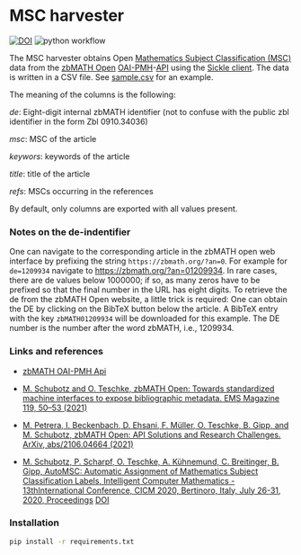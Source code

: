 # MSC harvester

[![DOI](https://zenodo.org/badge/381731111.svg)](https://zenodo.org/badge/latestdoi/381731111)
![python workflow](https://github.com/zbMATHOpen/mscHarvester/actions/workflows/py.yml/badge.svg)

The MSC harvester obtains Open [Mathematics Subject Classification (MSC)](https://zbmath.org/classification/) data from the [zbMATH Open](https://zbmath.org) [OAI-PMH](https://www.openarchives.org/pmh/)-[API](https://en.wikipedia.org/wiki/API) using the [Sickle client](https://github.com/mloesch/sickle).
The data is written in a CSV file.
See [sample.csv](sample.csv) for an example.

The meaning of the columns is the following:

*de*: Eight-digit internal zbMATH identifier (not to confuse with the public zbl identifier in the form  Zbl 0910.34036)

*msc*: MSC of the article

*keywors*: keywords of the article

*title*: title of the article

*refs*: MSCs occurring in the references

By default, only columns are exported with all values present.

### Notes on the de-indentifier

One can navigate to the corresponding article in the zbMATH open web interface by prefixing the string `https://zbmath.org/?an=0`.
For example for `de=1209934` navigate to https://zbmath.org/?an=01209934.
In rare cases, there are de values below 1000000; if so, as many zeros have to be prefixed so that the final number in the URL has eight digits.
To retrieve the de from the zbMATH Open website, a little trick is required:
One can obtain the DE by clicking on the BibTeX button below the article.
A BibTeX entry with the key `zbMATH01209934` will be downloaded for this example.
The DE number is the number after the word zbMATH, i.e., 1209934. 

### Links and references

* [zbMATH OAI-PMH Api](https://oai.zbmath.org/)

* [M. Schubotz and O. Teschke, zbMATH Open: Towards standardized machine interfaces to expose bibliographic metadata. EMS Magazine 119, 50–53 (2021)](https://euromathsoc.org/magazine/2021/119/mag-12)

* [M. Petrera, I. Beckenbach, D. Ehsani, F. Müller, O. Teschke, B. Gipp, and M. Schubotz, zbMATH Open: API Solutions and Research Challenges. ArXiv, abs/2106.04664 (2021)](https://arxiv.org/abs/2106.04664)

* [M. Schubotz, P. Scharpf, O. Teschke, A. Kühnemund, C. Breitinger, B. Gipp, AutoMSC: Automatic Assignment of Mathematics Subject Classification Labels, Intelligent Computer Mathematics - 13thInternational Conference, CICM 2020, Bertinoro, Italy, July 26-31, 2020, Proceedings](https://arxiv.org/pdf/2005.12099.pdf) [DOI](https://doi.org/10.1007/978-3-030-53518-6_15)


### Installation
```bash
pip install -r requirements.txt
```